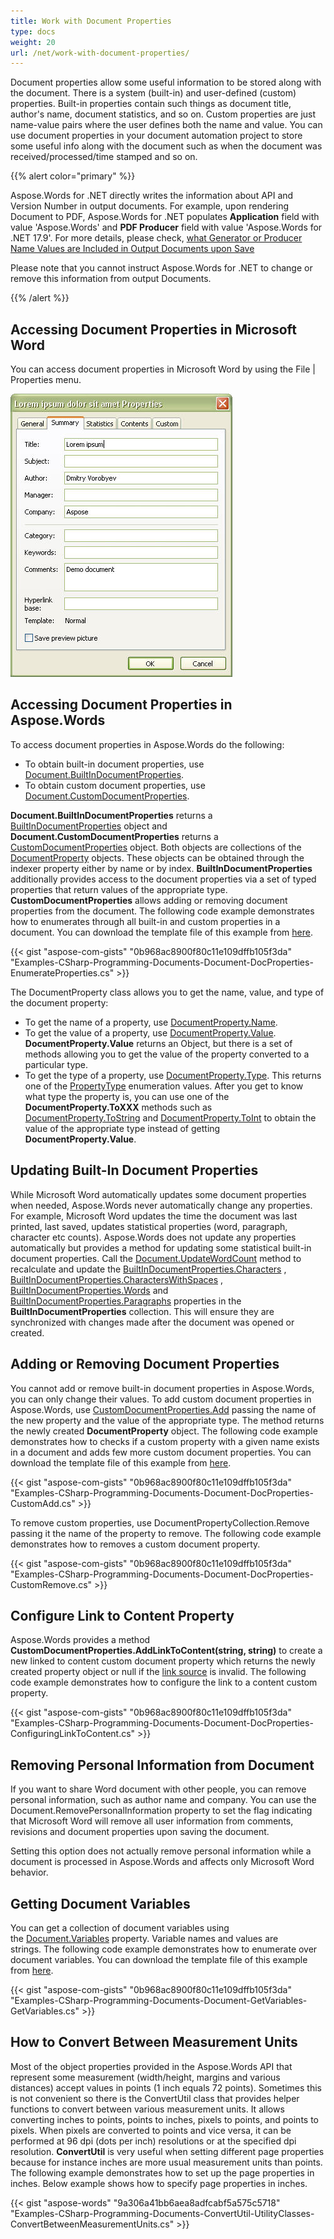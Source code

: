 ```yaml
---
title: Work with Document Properties
type: docs
weight: 20
url: /net/work-with-document-properties/
---
```


Document properties allow some useful information to be stored along with the document. There is a system (built-in) and user-defined (custom) properties. Built-in properties contain such things as document title, author's name, document statistics, and so on. Custom properties are just name-value pairs where the user defines both the name and value. You can use document properties in your document automation project to store some useful info along with the document such as when the document was received/processed/time stamped and so on. 

{{% alert color="primary" %}} 

Aspose.Words for .NET directly writes the information about API and Version Number in output documents. For example, upon rendering Document to PDF, Aspose.Words for .NET populates **Application** field with value 'Aspose.Words' and **PDF Producer** field with value 'Aspose.Words for .NET 17.9'. For more details, please check, [what Generator or Producer Name Values are Included in Output Documents upon Save](/words/net/generator-or-producer-name-included-in-output-documents/)

Please note that you cannot instruct Aspose.Words for .NET to change or remove this information from output Documents.

{{% /alert %}} 
## **Accessing Document Properties in Microsoft Word**
You can access document properties in Microsoft Word by using the File | Properties menu.

![todo:image_alt_text](work-with-document-properties_1.png)
## **Accessing Document Properties in Aspose.Words**
To access document properties in Aspose.Words do the following:

- To obtain built-in document properties, use [Document.BuiltInDocumentProperties](http://www.aspose.com/api/net/words/aspose.words/document/properties/builtindocumentproperties).
- To obtain custom document properties, use [Document.CustomDocumentProperties](http://www.aspose.com/api/net/words/aspose.words/document/properties/customdocumentproperties).

**Document.BuiltInDocumentProperties** returns a [BuiltInDocumentProperties](http://www.aspose.com/api/net/words/aspose.words/document/properties/builtindocumentproperties) object and **Document.CustomDocumentProperties** returns a [CustomDocumentProperties](http://www.aspose.com/api/net/words/aspose.words/document/properties/customdocumentproperties) object. Both objects are collections of the [DocumentProperty](http://www.aspose.com/api/net/words/aspose.words.properties/documentproperty) objects. These objects can be obtained through the indexer property either by name or by index. **BuiltInDocumentProperties** additionally provides access to the document properties via a set of typed properties that return values of the appropriate type. **CustomDocumentProperties** allows adding or removing document properties from the document. The following code example demonstrates how to enumerates through all built-in and custom properties in a document. You can download the template file of this example from [here](https://github.com/aspose-words/Aspose.Words-for-.NET/blob/master/Examples/Data/Programming-Documents/Document/Properties.doc).

{{< gist "aspose-com-gists" "0b968ac8900f80c11e109dffb105f3da" "Examples-CSharp-Programming-Documents-Document-DocProperties-EnumerateProperties.cs" >}}

The DocumentProperty class allows you to get the name, value, and type of the document property:

- To get the name of a property, use [DocumentProperty.Name](http://www.aspose.com/api/net/words/aspose.words.properties/documentproperty/properties/name).
- To get the value of a property, use [DocumentProperty.Value](http://www.aspose.com/api/net/words/aspose.words.properties/documentproperty/properties/value). **DocumentProperty.Value** returns an Object, but there is a set of methods allowing you to get the value of the property converted to a particular type.
- To get the type of a property, use [DocumentProperty.Type](http://www.aspose.com/api/net/words/aspose.words.properties/documentproperty/properties/type). This returns one of the [PropertyType](http://www.aspose.com/api/net/words/aspose.words.properties/propertytype) enumeration values. After you get to know what type the property is, you can use one of the **DocumentProperty.ToXXX** methods such as [DocumentProperty.ToString](http://www.aspose.com/api/net/words/aspose.words.properties/documentproperty/methods/tostring) and [DocumentProperty.ToInt](http://www.aspose.com/api/net/words/aspose.words.properties/documentproperty/methods/toint) to obtain the value of the appropriate type instead of getting **DocumentProperty.Value**.
## **Updating Built-In Document Properties**
While Microsoft Word automatically updates some document properties when needed, Aspose.Words never automatically change any properties. For example, Microsoft Word updates the time the document was last printed, last saved, updates statistical properties (word, paragraph, character etc counts). Aspose.Words does not update any properties automatically but provides a method for updating some statistical built-in document properties. Call the [Document.UpdateWordCount](http://www.aspose.com/api/net/words/aspose.words/document/methods/updatewordcount) method to recalculate and update the [BuiltInDocumentProperties.Characters](http://www.aspose.com/api/net/words/aspose.words.properties/builtindocumentproperties/properties/characters) , [BuiltInDocumentProperties.CharactersWithSpaces](http://www.aspose.com/api/net/words/aspose.words.properties/builtindocumentproperties/properties/characterswithspaces) , [BuiltInDocumentProperties.Words](http://www.aspose.com/api/net/words/aspose.words.properties/builtindocumentproperties/properties/words) and [BuiltInDocumentProperties.Paragraphs](http://www.aspose.com/api/net/words/aspose.words.properties/builtindocumentproperties/properties/paragraphs) properties in the **BuiltInDocumentProperties** collection. This will ensure they are synchronized with changes made after the document was opened or created.
## **Adding or Removing Document Properties**
You cannot add or remove built-in document properties in Aspose.Words, you can only change their values. To add custom document properties in Aspose.Words, use [CustomDocumentProperties.Add](http://www.aspose.com/api/net/words/aspose.words.properties/customdocumentproperties/methods/add/index) passing the name of the new property and the value of the appropriate type. The method returns the newly created **DocumentProperty** object. The following code example demonstrates how to checks if a custom property with a given name exists in a document and adds few more custom document properties. You can download the template file of this example from [here](https://github.com/aspose-words/Aspose.Words-for-.NET/blob/master/Examples/Data/Programming-Documents/Document/Properties.doc).

{{< gist "aspose-com-gists" "0b968ac8900f80c11e109dffb105f3da" "Examples-CSharp-Programming-Documents-Document-DocProperties-CustomAdd.cs" >}}

To remove custom properties, use DocumentPropertyCollection.Remove passing it the name of the property to remove. The following code example demonstrates how to removes a custom document property.

{{< gist "aspose-com-gists" "0b968ac8900f80c11e109dffb105f3da" "Examples-CSharp-Programming-Documents-Document-DocProperties-CustomRemove.cs" >}}
## **Configure Link to Content Property**
Aspose.Words provides a method **CustomDocumentProperties.AddLinkToContent(string, string)** to create a new linked to content custom document property which returns the newly created property object or null if the [link source](https://apireference.aspose.com/net/words/aspose.words.properties/documentproperty/properties/linksource) is invalid. The following code example demonstrates how to configure the link to a content custom property.

{{< gist "aspose-com-gists" "0b968ac8900f80c11e109dffb105f3da" "Examples-CSharp-Programming-Documents-Document-DocProperties-ConfiguringLinkToContent.cs" >}}
## **Removing Personal Information from Document**
If you want to share Word document with other people, you can remove personal information, such as author name and company. You can use the Document.RemovePersonalInformation property to set the flag indicating that Microsoft Word will remove all user information from comments, revisions and document properties upon saving the document. 

Setting this option does not actually remove personal information while a document is processed in Aspose.Words and affects only Microsoft Word behavior.
## **Getting Document Variables**
You can get a collection of document variables using the [Document.Variables](http://www.aspose.com/api/net/words/aspose.words/document/properties/variables) property. Variable names and values are strings. The following code example demonstrates how to enumerate over document variables. You can download the template file of this example from [here](https://github.com/aspose-words/Aspose.Words-for-.NET/blob/master/Examples/Data/Programming-Documents/Document/Properties.doc).

{{< gist "aspose-com-gists" "0b968ac8900f80c11e109dffb105f3da" "Examples-CSharp-Programming-Documents-Document-GetVariables-GetVariables.cs" >}}
## **How to Convert Between Measurement Units**
Most of the object properties provided in the Aspose.Words API that represent some measurement (width/height, margins and various distances) accept values in points (1 inch equals 72 points). Sometimes this is not convenient so there is the ConvertUtil class that provides helper functions to convert between various measurement units. It allows converting inches to points, points to inches, pixels to points, and points to pixels. When pixels are converted to points and vice versa, it can be performed at 96 dpi (dots per inch) resolutions or at the specified dpi resolution.
**ConvertUtil** is very useful when setting different page properties because for instance inches are more usual measurement units than points. The following example demonstrates how to set up the page properties in inches. Below example shows how to specify page properties in inches.

{{< gist "aspose-words" "9a306a41bb6aea8adfcabf5a575c5718" "Examples-CSharp-Programming-Documents-ConvertUtil-UtilityClasses-ConvertBetweenMeasurementUnits.cs" >}}
